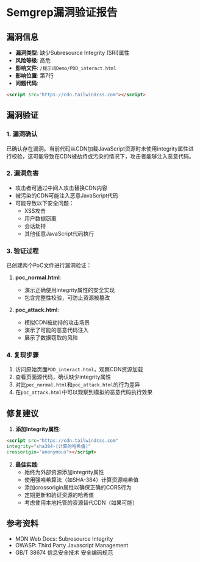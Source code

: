 # Semgrep漏洞验证报告

## 漏洞信息

- **漏洞类型**: 缺少Subresource Integrity (SRI)属性
- **风险等级**: 高危
- **影响文件**: `/提示词Demo/PDD_interact.html`
- **影响位置**: 第7行
- **问题代码**: 
```html
<script src="https://cdn.tailwindcss.com"></script>
```

## 漏洞验证

### 1. 漏洞确认
已确认存在漏洞。当前代码从CDN加载JavaScript资源时未使用integrity属性进行校验，这可能导致在CDN被劫持或污染的情况下，攻击者能够注入恶意代码。

### 2. 漏洞危害
- 攻击者可通过中间人攻击替换CDN内容
- 被污染的CDN可能注入恶意JavaScript代码
- 可能导致以下安全问题：
  - XSS攻击
  - 用户数据窃取
  - 会话劫持
  - 其他任意JavaScript代码执行

### 3. 验证过程
已创建两个PoC文件进行漏洞验证：

1. **poc_normal.html**: 
   - 演示正确使用integrity属性的安全实现
   - 包含完整性校验，可防止资源被篡改

2. **poc_attack.html**:
   - 模拟CDN被劫持的攻击场景
   - 演示了可能的恶意代码注入
   - 展示了数据窃取的风险

### 4. 复现步骤
1. 访问原始页面`PDD_interact.html`，观察CDN资源加载
2. 查看页面源代码，确认缺少integrity属性
3. 对比`poc_normal.html`和`poc_attack.html`的行为差异
4. 在`poc_attack.html`中可以观察到模拟的恶意代码执行效果

## 修复建议

1. **添加Integrity属性**:
```html
<script src="https://cdn.tailwindcss.com" 
integrity="sha384-[计算的哈希值]" 
crossorigin="anonymous"></script>
```

2. **最佳实践**:
   - 始终为外部资源添加integrity属性
   - 使用强哈希算法（如SHA-384）计算资源哈希值
   - 添加crossorigin属性以确保正确的CORS行为
   - 定期更新和验证资源的哈希值
   - 考虑使用本地托管的资源替代CDN（如果可能）

## 参考资料
- MDN Web Docs: Subresource Integrity
- OWASP: Third Party Javascript Management
- GB/T 38674 信息安全技术 安全编码规范
